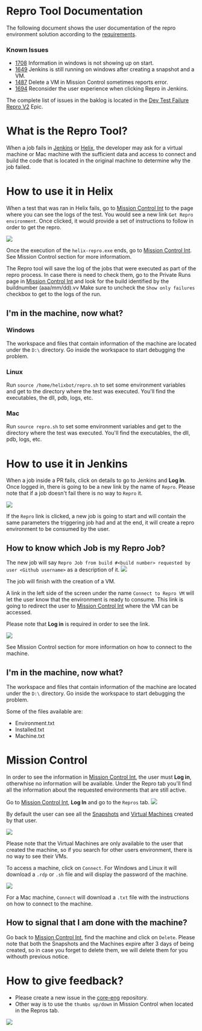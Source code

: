 #  Repro Tool Documentation
The following document shows the user documentation of the repro environment solution according to the [requirements](https://github.com/dotnet/core-eng/blob/master/Documentation/Project-Docs/Repro%20Environment/Prod%20Requirements.md).

### Known Issues
- [1708](https://github.com/dotnet/core-eng/issues/1708) Information in windows is not showing up on start.
- [1649](https://github.com/dotnet/core-eng/issues/1649) Jenkins is still running on windows after creating a snapshot and a VM.
- [1487](https://github.com/dotnet/core-eng/issues/1487) Delete a VM in Mission Control sometimes reports error.
- [1694](https://github.com/dotnet/core-eng/issues/1694) Reconsider the user experience when clicking Repro in Jenkins.

The complete list of issues in the baklog is located in the [Dev Test Failure Repro V2](https://github.com/dotnet/core-eng/issues/1988) Epic.

# What is the Repro Tool?
When a job fails in [Jenkins] or [Helix], the developer may ask for a virtual machine or Mac machine with the sufficient data and access to connect and build the code that is located in the original machine to determine why the job failed.

# How to use it in Helix
When a test that was ran in Helix fails, go to [Mission Control Int] to the page where you can see the logs of the test. You would see a new link `Get Repro environment`. Once clicked, it would provide a set of instructions to follow in order to get the repro.

![](./Images/Helix-ReproLink.PNG?raw=true)

Once the execution of the `helix-repro.exe` ends, go to [Mission Control Int].
See Mission Control section for more informatiom.

The Repro tool will save the log of the jobs that were executed as part of the repro process. In case there is need to check them, go to the Private Runs page in [Mission Control Int] and look for the build identified by the buildnumber (aaa/mm/dd).vv Make sure to uncheck the `Show only failures` checkbox to get to the logs of the run.

## I'm in the machine, now what?

### Windows
The workspace and files that contain information of the machine are located under the `D:\` directory. Go inside the workspace to start debugging the problem.

### Linux
Run `source /home/helixbot/repro.sh` to set some environment variables and get to the directory where the test was executed. You'll find the executables, the dll, pdb, logs, etc.

### Mac
Run `source repro.sh` to set some environment variables and get to the directory where the test was executed. You'll find the executables, the dll, pdb, logs, etc.

# How to use it in Jenkins
When a job inside a PR fails, click on details to go to Jenkins and **Log In**. 
Once logged in, there is going to be a new link by the name of `Repro`. Please note that if a job doesn't fail there is no way to `Repro` it.

![](./Images/ReproLink.PNG?raw=true)

If the `Repro` link is clicked, a new job is going to start and will contain the same parameters the triggering job had and at the end, it will create a repro environment to be consumed by the user.

## How to know which Job is my Repro Job?
The new job will say `Repro Job from build #<build number> requested by user <Github username>` as a description of it.
![](./Images/ReproJob.PNG?raw=true)

The job will finish with the creation of a VM. 

A link in the left side of the screen under the name `Connect to Repro VM` will let the user know that the environment is ready to consume. This link is going to redirect the user to [Mission Control Int] where the VM can be accessed.

Please note that **Log in** is required in order to see the link.

![](./Images/ConnectToVmLink.PNG?raw=true)

See Mission Control section for more information on how to connect to the machine.

## I'm in the machine, now what?
The workspace and files that contain information of the machine are located under the `D:\` directory. Go inside the workspace to start debugging the problem.

Some of the files available are:
- Environment.txt
- Installed.txt
- Machine.txt

# Mission Control
In order to see the information in [Mission Control Int], the user must **Log in**, otherwhise no information will be available. Under the Repro tab you'll find all the information about the requested environments that are still active.

Go to [Mission Control Int], **Log In** and go to the `Repros` tab. 
![](./Images/ReproTab.PNG?raw=true)

By default the user can see all the [Snapshots](https://github.com/dotnet/core-eng/blob/master/Documentation/Project-Docs/Repro%20Environment/Implementation%20Details%20POC.md#2-save-running-environment) and [Virtual Machines](https://github.com/dotnet/core-eng/blob/master/Documentation/Project-Docs/Repro%20Environment/Implementation%20Details%20POC.md#4-create-vm-with-repro-environment) created by that user.

![](./Images/MissionControl.PNG?raw=true)

Please note that the Virtual Machines are only available to the user that created the machine, so if you search for other users environment, there is no way to see their VMs.

To access a machine, click on `Connect`. For Windows and Linux it will download a `.rdp` or `.sh` file and will display the password of the machine.

![](./Images/ConnectToVM.PNG?raw=true)

For a Mac machine, `Connect` will download a `.txt` file with the instructions on how to connect to the machine.

## How to signal that I am done with the machine?
Go back to [Mission Control Int], find the machine and click on `Delete`. 
Please note that both the Snapshots and the Machines expire after 3 days of being created, so in case you forget to delete them, we will delete them for you withouth previous notice.

# How to give feedback?
- Please create a new issue in the [core-eng](https://github.com/dotnet/core-eng) repository.
- Other way is to use the `thumbs up/down` in Mission Control when located in the Repros tab. 

![](./Images/FeedbackMC.png?raw=true)

[Mission Control Int]: https://mc.int-dot.net/#/
[Helix]: https://github.com/dotnet/core-eng/blob/master/Documentation/Project-Docs/Repro%20Environment/ReproTool%20Documentation.md#how-to-use-it-in-helix
[Jenkins]: https://github.com/dotnet/core-eng/blob/master/Documentation/Project-Docs/Repro%20Environment/ReproTool%20Documentation.md#how-to-use-it-in-jenkins
